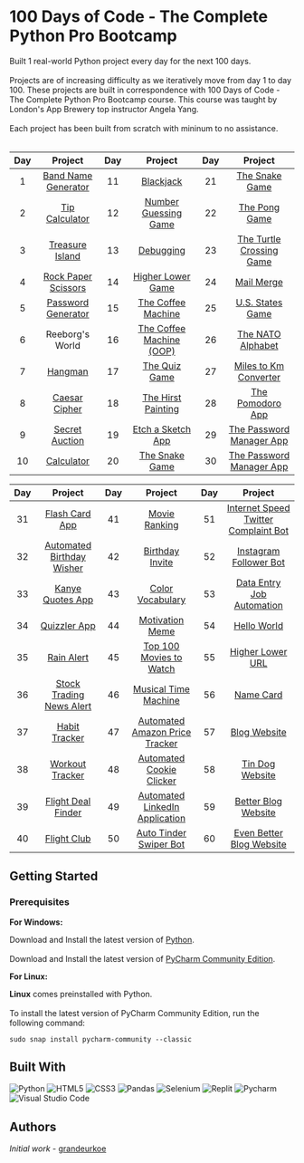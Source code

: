 # 100 Days of Code - The Complete Python Pro Bootcamp
Built 1 real-world Python project every day for the next 100 days. <br/><br/>
Projects are of increasing difficulty as we iteratively move from day 1 to day 100. These projects are built in correspondence with 100 Days of Code - The Complete Python Pro Bootcamp course. This course was taught by London's App Brewery top instructor Angela Yang.<br/><br/>
Each project has been built from scratch with mininum to no assistance.<br/><br/>

<div align="center">

| Day | Project  | Day | Project  | Day | Project  |
|     :---:      |     :---:      |     :---:      |     :---:      |     :---:      |     :---:      |
| 1   | [Band Name Generator](day-001-working-with-variables-in-python-to-manage-data/band-name-generator)     | 11     | [Blackjack](day-011-the-blackjack-capstone-project/the-blackjack-capstone-project)       | 21     | [The Snake Game](day-020-and-021-build-the-snake-game/the-snake-game)       |       
| 2     | [Tip Calculator](day-002-understanding-data-types-and-how-to-manipulate-strings/tip-calculator)       | 12     | [Number Guessing Game](day-012-scope-and-number-guessing-game/number-guessing-game)       | 22     | [The Pong Game](day-022-build-pong/the-pong-game)       |            
| 3     | [Treasure Island](day-003-control-flow-and-logical-operators/treasure-island)       | 13     | [Debugging](day-013-debugging-how-to-find-and-fix-errors-in-your-code/debugging)       | 23     | [The Turtle Crossing Game](day-023-the-turtle-crossing-capstone-project/the-turtle-crossing-game)       |              
| 4     | [Rock Paper Scissors](day-004-randomisation-and-python-lists/rock-paper-scissors)       | 14     | [Higher Lower Game](day-014-higher-lower-game-project/higher-lower-game)       | 24     | [Mail Merge](day-024-files-directories-and-paths/mail-merge-project)       |           
| 5     | [Password Generator](day-005-python-loops/password-generator)       | 15     | [The Coffee Machine](day-015-the-coffee-machine/the-coffee-machine)       | 25     | [U.S. States Game](day-025-working-with-csv-data-and-the-pandas-library/us-states-game)       |
| 6     | Reeborg's World       | 16     | [The Coffee Machine (OOP)](day-016-object-oriented-programming/the-coffee-machine-oop-version)       | 26     | [The NATO Alphabet](day-026-list-comprehension-and-the-nato-alphabet/the-nato-alphabet-project)       |
 | 7     | [Hangman](day-007-hangman/hangman)  | 17     | [The Quiz Game](day-017-the-quiz-game-project-and-the-benefits-of-oop/the-quiz-game)       | 27     | [Miles to Km Converter](day-027-tkinter-unlimited-arguments-and-gui/miles-to-km-converter-project)       |     
 | 8     | [Caesar Cipher](day-008-function-parameters-and-caesar-cipher/caesar-cipher)       | 18     | [The Hirst Painting](day-018-turtle-and-the-gui/the-hirst-painting-project)       | 28     | [The Pomodoro App](day-028-the-pomodoro-gui-application/the-pomodoro-app)       |
 | 9     | [Secret Auction](day-009-dictionaries-nesting-and-the-secret-auction/secret-auction)       | 19     | [Etch a Sketch App](day-019-etch-a-sketch-and-the-turtle-race/etch-a-sketch-app)       | 29     | [The Password Manager App](day-029-password-manager-gui-app-with-tkinter/password-manager-gui-app)       |
 | 10     | [Calculator](day-010-functions-with-outputs/calculator)       | 20     | [The Snake Game](day-020-and-021-build-the-snake-game/the-snake-game)       | 30     | [The Password Manager App](day-029-password-manager-gui-app-with-tkinter/password-manager-gui-app)       |

| Day | Project  | Day | Project  | Day | Project  |
|     :---:      |     :---:      |     :---:      |     :---:      |     :---:      |     :---:      |
| 31   | [Flash Card App](day-031-flash-card-app-capstone-project/flash-card-app-capstone-project)     | 41   | [Movie Ranking](day-041-introduction-to-html/movie-ranking)     | 51   | [Internet Speed Twitter Complaint Bot](day-051-internet-speed-twitter-complaint-bot/internet-speed-twitter-complaint-bot)     |
| 32   | [Automated Birthday Wisher](day-032-send-email-and-manage-dates/automated-birthday-wisher)     | 42   | [Birthday Invite](day-042-intermediate-html/birthday-invite)     | 52   | [Instagram Follower Bot](day-052-instagram-follower-bot/instagram-follower-bot)     |
| 33   | [Kanye Quotes App](day-033-api-endpoints-and-parameters-iss-overhead-notifier/kanye-quotes-app)     | 43   | [Color Vocabulary](day-043-introduction-to-css/color-vocab)     | 53   | [Data Entry Job Automation](day-053-data-entry-job-automation/data-entry-job-automation)     |
| 34   | [Quizzler App](day-034-creating-a-gui-quiz-app/quizzler-app)     | 44   | [Motivation Meme](day-044-intermediate-css/motivation-meme)     | 54   | [Hello World](day-054-introduction-to-web-development-with-flask/introduction-to-flask)     |
| 35   | [Rain Alert](day-035-sms-keys-authentication-and-env/rain-alert)     | 45   | [Top 100 Movies to Watch](day-045-web-scraping-with-beautiful-soup/top-100-movies-to-watch)     | 55   | [Higher Lower URL](day-055-html-and-url-parsing-in-flask-and-the-higher-lower-game/higher-or-lower-urls)     |
| 36   | [Stock Trading News Alert](day-036-stock-trading-news-alert-project/stock-trading-news-alert)     | 46   | [Musical Time Machine](day-046-musical-time-machine/musical-time-machine)     | 56   | [Name Card](day-056-rendering-static-files-and-using-website-templates/name-card)     |
| 37   | [Habit Tracker](day-037-advanced-authentication-and-post-put-delete-requests/habit-tracker)     | 47   | [Automated Amazon Price Tracker](day-047-automated-amazon-price-tracker/automated-amazon-price-tracker)     | 57   | [Blog Website](day-057-templating-with-jinja-in-flask-application/blog)     |
| 38   | [Workout Tracker](day-038-workout-tracking-using-google-sheets/workout-tracking-using-google-sheets)     | 48   | [Automated Cookie Clicker](day-048-selenium-webdriver-and-game-playing-bot/automated-cookie-clicker)     | 58   | [Tin Dog Website](day-058-bootstrap-framework/tin-dog)     |
| 39   | [Flight Deal Finder](day-039-flight-deal-finder/flight-deal-finder)     | 49   | [Automated LinkedIn Application](day-049-automating-job-applications-on-linkedIn/automated-job-application)     | 59   | [Better Blog Website](day-059-building-a-better-blog-using-bootstrap/better-blog)     |
| 40   | [Flight Club](day-040-flight-club/flight-club)     | 50   | [Auto Tinder Swiper Bot](day-050-auto-tinder-swiping-bot/auto-tinder-swiping-bot)     | 60   | [Even Better Blog Website](day-060-make-post-requests-with-flask-and-html-forms/better-blog)     |

</div>

## Getting Started

### Prerequisites

<b>For Windows:</b>
<br/> 

Download and Install the latest version of [Python](https://www.python.org/downloads/).<br/><br/>
Download and Install the latest version of [PyCharm Community Edition](https://www.jetbrains.com/pycharm/download/?section=windows).<br/>


<b>For Linux:</b>
<br/> 

<b>Linux</b> comes preinstalled with Python.<br/><br/>
To install the latest version of PyCharm Community Edition, run the following command:
```
sudo snap install pycharm-community --classic
```


## Built With
![Python](https://img.shields.io/badge/-Python-black?style=flat-square&logo=Python)
![HTML5](https://img.shields.io/badge/-HTML5-black?style=flat-square&logo=html5)
![CSS3](https://img.shields.io/badge/-CSS3-black?style=flat-square&logo=css3)
![Pandas](https://img.shields.io/badge/-Pandas-black?style=flat-square&logo=Pandas)
![Selenium](https://img.shields.io/badge/-Selenium-black?style=flat-square&logo=Selenium)
![Replit](https://img.shields.io/badge/-Replit-black?style=flat-square&logo=Replit)
![Pycharm](https://img.shields.io/badge/-Pycharm-black?style=flat-square&logo=Pycharm)
![Visual Studio Code](https://img.shields.io/badge/-Visual%20Studio%20Code-black?style=flat-square&logo=visualstudiocode)

## Authors

*Initial work* - [grandeurkoe](https://github.com/grandeurkoe)
